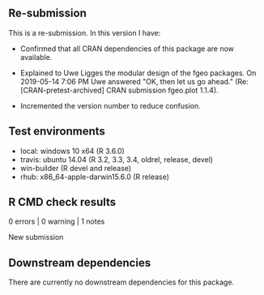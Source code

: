 ## Re-submission

This is a re-submission. In this version I have:

* Confirmed that all CRAN dependencies of this package are now available.

* Explained to Uwe Ligges the modular design of the fgeo packages. On 2019-05-14 7:06 PM Uwe answered "OK, then let us go ahead." (Re: [CRAN-pretest-archived] CRAN submission fgeo.plot 1.1.4).

* Incremented the version number to reduce confusion.



## Test environments

* local: windows 10 x64 (R 3.6.0)
* travis: ubuntu 14.04 (R 3.2, 3.3, 3.4, oldrel, release, devel)
* win-builder (R devel and release)
* rhub: x86_64-apple-darwin15.6.0 (R release)

## R CMD check results

0 errors | 0 warning | 1 notes 

New submission

## Downstream dependencies

There are currently no downstream dependencies for this package.
